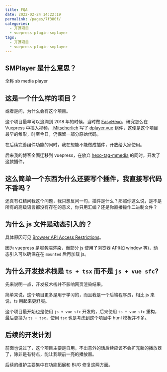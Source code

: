 ```yaml
---
title: FQA
date: 2022-02-24 14:22:19
permalink: /pages/7f380f/
categories:
  - 开源项目
  - vuepress-plugin-smplayer
tags:
  - 开源项目
  - vuepress-plugin-smplayer
---
```


## SMPlayer 是什么意思？

全称 sb media player

## 这是一个什么样的项目？

或者是问，为什么会有这个项目。

这个项目最早可以追溯到 2018 年的时候，当时做 [EasyHexo](https://easyhexo.com/)，研究怎么在 Vuepress 中插入视频，[
Mitscherlich](https://github.com/Mitscherlich) 写了 [dplayer.vue](https://github.com/EasyHexo/Easy-Hexo/blob/d3b5f8bec285a8a83effe2d47a98a710c1cbad11/docs/.vuepress/components/dplayer.vue) 组件，这便是这个项目最早的雏形，时至今日，仍保留一部分原始代码。

在后续完善组件功能的同时，我在想能不能做成插件，开放给大家使用。

后来我的博客全面迁移到 vuepress，在放弃 [hexo-tag-mmedia](https://github.com/u2sb/hexo-tag-mmedia) 的同时，开发了这款插件。

## 这么简单一个东西为什么还要写个插件，我直接写代码不香吗？

还真有杠精问我这个问题，我只想反问一句，插件是什么？那照你这么说，是不是所有的高级语言都没有存在的意义，你只用汇编？还是你直接操作二进制文件？

## 为什么 js 文件是动态引入的？

具体原因可见 [Browser API Access Restrictions](https://v1.vuepress.vuejs.org/guide/using-vue.html#browser-api-access-restrictions)。

因为 vuepress 是服务端渲染，而部分 js 使用了浏览器 API(如 window 等)，动态引入可以确保在在 `mounted` 后再加载 js。

## 为什么开发技术栈是 `ts + tsx` 而不是 `js + vue sfc`?

先来说明一点，开发技术栈并不影响网页渲染结果。

简单来说，这个项目更多是用于学习的，而且我是一个后端程序员，相比 js 来说，ts 用起来更舒服。

这个项目最开始也是使用 `js + vue sfc` 开发的，后来使用 `ts + vue sfc` 重构，最后更换为 `ts + tsx`，使用 `tsx` 也是考虑到这个项目中 html 模板并不多。

## 后续的开发计划

前面也说过了，这个项目主要是自用，不出意外的话后续应该不会扩充新的播放器了，除非是有特点，能让我眼前一亮的播放器。

后续的维护主要集中在功能拓展和 BUG 修复这两方面。
